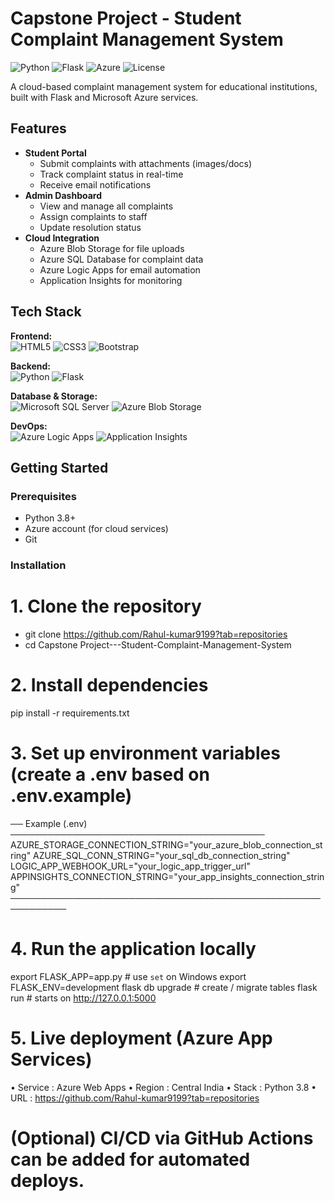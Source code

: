 # Capstone Project - Student Complaint Management System

![Python](https://img.shields.io/badge/Python-3.8%2B-blue?logo=python)
![Flask](https://img.shields.io/badge/Flask-2.x-black?logo=flask)
![Azure](https://img.shields.io/badge/Azure%20Cloud-Deployed-blue?logo=microsoft-azure)
![License](https://img.shields.io/badge/License-MIT-green)

A cloud-based complaint management system for educational institutions, built with Flask and Microsoft Azure services.

## Features

- **Student Portal**
  - Submit complaints with attachments (images/docs)
  - Track complaint status in real-time
  - Receive email notifications
- **Admin Dashboard**
  - View and manage all complaints
  - Assign complaints to staff
  - Update resolution status
- **Cloud Integration**
  - Azure Blob Storage for file uploads
  - Azure SQL Database for complaint data
  - Azure Logic Apps for email automation
  - Application Insights for monitoring

## Tech Stack

**Frontend:**  
![HTML5](https://img.shields.io/badge/HTML5-E34F26?logo=html5&logoColor=white)
![CSS3](https://img.shields.io/badge/CSS3-1572B6?logo=css3&logoColor=white)
![Bootstrap](https://img.shields.io/badge/Bootstrap-7952B3?logo=bootstrap&logoColor=white)

**Backend:**  
![Python](https://img.shields.io/badge/Python-3.8%2B-blue?logo=python)
![Flask](https://img.shields.io/badge/Flask-2.x-black?logo=flask)

**Database & Storage:**  
![Microsoft SQL Server](https://img.shields.io/badge/SQL%20Server-CC2927?logo=microsoft-sql-server&logoColor=white)
![Azure Blob Storage](https://img.shields.io/badge/Azure%20Blob%20Storage-0078D4?logo=microsoft-azure&logoColor=white)

**DevOps:**  
![Azure Logic Apps](https://img.shields.io/badge/Azure%20Logic%20Apps-0078D4?logo=microsoft-azure&logoColor=white)
![Application Insights](https://img.shields.io/badge/Application%20Insights-0078D4?logo=microsoft-azure&logoColor=white)

## Getting Started

### Prerequisites

- Python 3.8+
- Azure account (for cloud services)
- Git

### Installation

# 1. Clone the repository
* git clone https://github.com/Rahul-kumar9199?tab=repositories
* cd Capstone Project---Student-Complaint-Management-System

# 2. Install dependencies
pip install -r requirements.txt

# 3. Set up environment variables (create a .env based on .env.example)
 ── Example (.env) ─────────────────────────────────────────
 AZURE_STORAGE_CONNECTION_STRING="your_azure_blob_connection_string"
 AZURE_SQL_CONN_STRING="your_sql_db_connection_string"
 LOGIC_APP_WEBHOOK_URL="your_logic_app_trigger_url"
 APPINSIGHTS_CONNECTION_STRING="your_app_insights_connection_string"
 ───────────────────────────────────────────────────────────

# 4. Run the application locally
export FLASK_APP=app.py          # use `set` on Windows
export FLASK_ENV=development
flask db upgrade                 # create / migrate tables
flask run                        # starts on http://127.0.0.1:5000

# 5. Live deployment (Azure App Services)
  • Service  : Azure Web Apps
  • Region   : Central India
  • Stack    : Python 3.8
  • URL      : https://github.com/Rahul-kumar9199?tab=repositories

# (Optional) CI/CD via GitHub Actions can be added for automated deploys.








